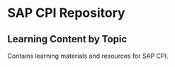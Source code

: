 # SAP CPI Repository
## Learning Content by Topic
Contains learning materials and resources for SAP CPI.
